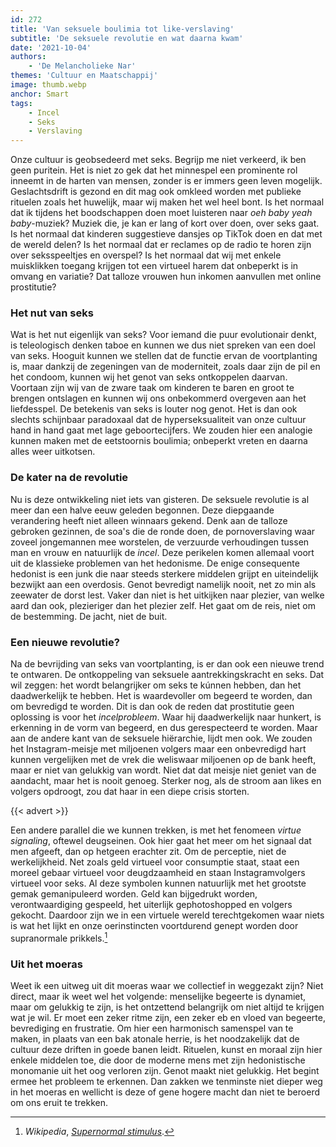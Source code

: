 ```yaml
---
id: 272
title: 'Van seksuele boulimia tot like-verslaving'
subtitle: 'De seksuele revolutie en wat daarna kwam'
date: '2021-10-04'
authors:
    - 'De Melancholieke Nar'
themes: 'Cultuur en Maatschappij'
image: thumb.webp
anchor: Smart
tags:
    - Incel
    - Seks
    - Verslaving
---
```


Onze cultuur is geobsedeerd met seks. Begrijp me niet verkeerd, ik ben geen puritein. Het is niet zo gek dat het minnespel een prominente rol inneemt in de harten van mensen, zonder is er immers geen leven mogelijk. Geslachtsdrift is gezond en dit mag ook omkleed worden met publieke rituelen zoals het huwelijk, maar wij maken het wel heel bont. Is het normaal dat ik tijdens het boodschappen doen moet luisteren naar _oeh baby yeah baby_-muziek? Muziek die, je kan er lang of kort over doen, over seks gaat. Is het normaal dat kinderen suggestieve dansjes op TikTok doen en dat met de wereld delen? Is het normaal dat er reclames op de radio te horen zijn over seksspeeltjes en overspel? Is het normaal dat wij met enkele muisklikken toegang krijgen tot een virtueel harem dat onbeperkt is in omvang en variatie? Dat talloze vrouwen hun inkomen aanvullen met online prostitutie?


### Het nut van seks

Wat is het nut eigenlijk van seks? Voor iemand die puur evolutionair denkt, is teleologisch denken taboe en kunnen we dus niet spreken van een doel van seks. Hooguit kunnen we stellen dat de functie ervan de voortplanting is, maar dankzij de zegeningen van de moderniteit, zoals daar zijn de pil en het condoom, kunnen wij het genot van seks ontkoppelen daarvan. Voortaan zijn wij van de zware taak om kinderen te baren en groot te brengen ontslagen en kunnen wij ons onbekommerd overgeven aan het liefdesspel. De betekenis van seks is louter nog genot. Het is dan ook slechts schijnbaar paradoxaal dat de hyperseksualiteit van onze cultuur hand in hand gaat met lage geboortecijfers. We zouden hier een analogie kunnen maken met de eetstoornis boulimia; onbeperkt vreten en daarna alles weer uitkotsen.


### De kater na de revolutie

Nu is deze ontwikkeling niet iets van gisteren. De seksuele revolutie is al meer dan een halve eeuw geleden begonnen. Deze diepgaande verandering heeft niet alleen winnaars gekend. Denk aan de talloze gebroken gezinnen, de soa's die de ronde doen, de pornoverslaving waar zoveel jongemannen mee worstelen, de verzuurde verhoudingen tussen man en vrouw en natuurlijk de _incel_. Deze perikelen komen allemaal voort uit de klassieke problemen van het hedonisme. De enige consequente hedonist is een junk die naar steeds sterkere middelen grijpt en uiteindelijk bezwijkt aan een overdosis. Genot bevredigt namelijk nooit, net zo min als zeewater de dorst lest. Vaker dan niet is het uitkijken naar plezier, van welke aard dan ook, plezieriger dan het plezier zelf. Het gaat om de reis, niet om de bestemming. De jacht, niet de buit. 


### Een nieuwe revolutie?

Na de bevrijding van seks van voortplanting, is er dan ook een nieuwe trend te ontwaren. De ontkoppeling van seksuele aantrekkingskracht en seks. Dat wil zeggen: het wordt belangrijker om seks te kúnnen hebben, dan het daadwerkelijk te hebben. Het is waardevoller om begeerd te worden, dan om bevredigd te worden. Dit is dan ook de reden dat prostitutie geen oplossing is voor het _incelprobleem_. Waar hij daadwerkelijk naar hunkert, is erkenning in de vorm van begeerd, en dus gerespecteerd te worden. Maar aan de andere kant van de seksuele hiërarchie, lijdt men ook. We zouden het Instagram-meisje met miljoenen volgers maar een onbevredigd hart kunnen vergelijken met de vrek die weliswaar miljoenen op de bank heeft, maar er niet van gelukkig van wordt. Niet dat dat meisje niet geniet van de aandacht, maar het is nooit genoeg. Sterker nog, als de stroom aan likes en volgers opdroogt, zou dat haar in een diepe crisis storten.

{{< advert >}}

Een andere parallel die we kunnen trekken, is met het fenomeen _virtue signaling_, oftewel deugseinen. Ook hier gaat het meer om het signaal dat men afgeeft, dan op hetgeen erachter zit. Om de perceptie, niet de werkelijkheid. Net zoals geld virtueel voor consumptie staat, staat een moreel gebaar virtueel voor deugdzaamheid en staan Instagramvolgers virtueel voor seks. Al deze symbolen kunnen natuurlijk met het grootste gemak gemanipuleerd worden. Geld kan bijgedrukt worden, verontwaardiging gespeeld, het uiterlijk gephotoshopped en volgers gekocht. Daardoor zijn we in een virtuele wereld terechtgekomen waar niets is wat het lijkt en onze oerinstincten voortdurend genept worden door supranormale prikkels.[^1]


### Uit het moeras

Weet ik een uitweg uit dit moeras waar we collectief in weggezakt zijn? Niet direct, maar ik weet wel het volgende: menselijke begeerte is dynamiet, maar om gelukkig te zijn, is het ontzettend belangrijk om niet altijd te krijgen wat je wil. Er moet een zeker ritme zijn, een zeker eb en vloed van begeerte, bevrediging en frustratie. Om hier een harmonisch samenspel van te maken, in plaats van een bak atonale herrie, is het noodzakelijk dat de cultuur deze driften in goede banen leidt. Rituelen, kunst en moraal zijn hier enkele middelen toe, die door de moderne mens met zijn hedonistische monomanie uit het oog verloren zijn. Genot maakt niet gelukkig. Het begint ermee het probleem te erkennen. Dan zakken we tenminste niet dieper weg in het moeras en wellicht is deze of gene hogere macht dan niet te beroerd om ons eruit te trekken.


[^1]: _Wikipedia_, _[Supernormal stimulus](https://en.wikipedia.org/wiki/Supernormal_stimulus)_.
